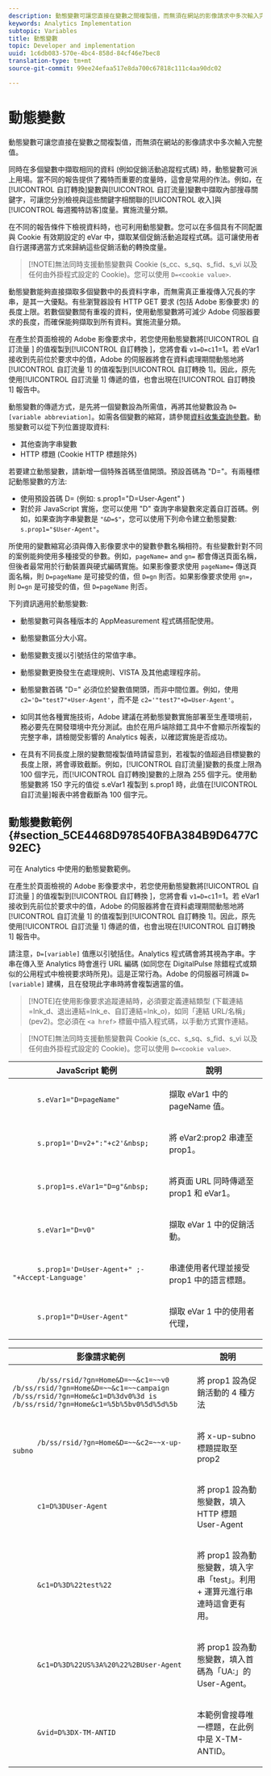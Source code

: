 ```yaml
---
description: 動態變數可讓您直接在變數之間複製值，而無須在網站的影像請求中多次輸入完整值。
keywords: Analytics Implementation
subtopic: Variables
title: 動態變數
topic: Developer and implementation
uuid: 1c6db083-570e-4bc4-858d-84cf46e7bec8
translation-type: tm+mt
source-git-commit: 99ee24efaa517e8da700c67818c111c4aa90dc02

---
```



# 動態變數

動態變數可讓您直接在變數之間複製值，而無須在網站的影像請求中多次輸入完整值。

同時在多個變數中擷取相同的資料 (例如促銷活動追蹤程式碼) 時，動態變數可派上用場。當不同的報告提供了獨特而重要的度量時，這會是常用的作法。例如，在[!UICONTROL 自訂轉換]變數與[!UICONTROL 自訂流量]變數中擷取內部搜尋關鍵字，可讓您分別檢視與這些關鍵字相關聯的[!UICONTROL 收入]與[!UICONTROL 每週獨特訪客]度量。實施流量分類。

在不同的報告條件下檢視資料時，也可利用動態變數。您可以在多個具有不同配置與 Cookie 有效期設定的 eVar 中，擷取某個促銷活動追蹤程式碼。這可讓使用者自行選擇適當方式來歸納這些促銷活動的轉換度量。

> [!NOTE]無法同時支援動態變數與 Cookie (s_cc、s_sq、s_fid、s_vi 以及任何由外掛程式設定的 Cookie)。您可以使用 `D=<cookie value>`.

動態變數能夠直接擷取多個變數中的長資料字串，而無需真正重複傳入冗長的字串，是其一大優點。有些瀏覽器設有 HTTP GET 要求 (包括 Adobe 影像要求) 的長度上限。若數個變數間有重複的資料，使用動態變數將可減少 Adobe 伺服器要求的長度，而確保能夠擷取到所有資料。實施流量分類。

在產生於頁面檢視的 Adobe 影像要求中，若您使用動態變數將[!UICONTROL 自訂流量 ] 的值複製到[!UICONTROL 自訂轉換 ]，您將會看 `v1=D=c1`1=1。若 eVar1 接收到先前位於要求中的值，Adobe 的伺服器將會在資料處理期間動態地將[!UICONTROL 自訂流量 1] 的值複製到[!UICONTROL 自訂轉換 1]。因此，原先使用[!UICONTROL 自訂流量 1] 傳遞的值，也會出現在[!UICONTROL 自訂轉換 1] 報告中。

動態變數的傳遞方式，是先將一個變數設為所需值，再將其他變數設為 `D=[variable abbreviation]`。如需各個變數的縮寫，請參閱[資料收集查詢參數](/help/implement/js-implementation/data-collection/query-parameters.md)。動態變數可以從下列位置提取資料:

* 其他查詢字串變數
* HTTP 標題 (Cookie HTTP 標題除外)

若要建立動態變數，請新增一個特殊首碼至值開頭。預設首碼為 "D="。有兩種標記動態變數的方法:

* 使用預設首碼 D= (例如: s.prop1="D=User-Agent" )
* 對於非 JavaScript 實施，您可以使用 "D" 查詢字串變數來定義自訂首碼。例如，如果查詢字串變數是 `"&D=$"`，您可以使用下列命令建立動態變數: `s.prop1="$User-Agent"`。

所使用的變數縮寫必須與傳入影像要求中的變數參數名稱相符。有些變數針對不同的案例能夠使用多種接受的參數。例如，`pageName=` and `gn=` 都會傳送頁面名稱，但後者最常用於行動裝置與硬式編碼實施。如果影像要求使用 `pageName=` 傳送頁面名稱，則 `D=pageName` 是可接受的值，但 `D=gn` 則否。如果影像要求使用 `gn=`，則 `D=gn` 是可接受的值，但 `D=pageName` 則否。

下列資訊適用於動態變數:

* 動態變數可與各種版本的 AppMeasurement 程式碼搭配使用。
* 動態變數區分大小寫。
* 動態變數支援以引號括住的常值字串。
* 動態變數更換發生在處理規則、VISTA 及其他處理程序前。
* 動態變數首碼 "D=" 必須位於變數值開頭，而非中間位置。例如，使用 `c2='D="test7"+User-Agent'`，而不是 `c2='"test7"+D=User-Agent'`。

* 如同其他各種實施技術，Adobe 建議在將動態變數實施部署至生產環境前，務必要先在開發環境中充分測試。由於在用戶端除錯工具中不會顯示所複製的完整字串，請檢閱受影響的 Analytics 報表，以確認實施是否成功。
* 在具有不同長度上限的變數間複製值時請留意到，若複製的值超過目標變數的長度上限，將會導致截斷。例如，[!UICONTROL 自訂流量]變數的長度上限為 100 個字元，而[!UICONTROL 自訂轉換]變數的上限為 255 個字元。使用動態變數將 150 字元的值從 s.eVar1 複製到 s.prop1 時，此值在[!UICONTROL 自訂流量]報表中將會截斷為 100 個字元。

## 動態變數範例 {#section_5CE4468D978540FBA384B9D6477C92EC}

<!-- 

dynvars_examples.xml

 -->

可在 Analytics 中使用的動態變數範例。

在產生於頁面檢視的 Adobe 影像要求中，若您使用動態變數將[!UICONTROL 自訂流量 ] 的值複製到[!UICONTROL 自訂轉換 ]，您將會看 `v1=D=c1`1=1。若 eVar1 接收到先前位於要求中的值，Adobe 的伺服器將會在資料處理期間動態地將[!UICONTROL 自訂流量 1] 的值複製到[!UICONTROL 自訂轉換 1]。因此，原先使用[!UICONTROL 自訂流量 1] 傳遞的值，也會出現在[!UICONTROL 自訂轉換 1] 報告中。

請注意，`D=[variable]` 值應以引號括住。Analytics 程式碼會將其視為字串。字串在傳入至 Analytics 時會進行 URL 編碼 (如同您在 DigitalPulse 除錯程式或類似的公用程式中檢視要求時所見)。這是正常行為。Adobe 的伺服器可辨識 `D=[variable]` 建構，且在發現此字串時將會複製適當的值。

> [!NOTE]在使用影像要求追蹤連結時，必須要定義連結類型 (下載連結=lnk_d、退出連結=lnk_e、自訂連結=lnk_o)，如同「連結 URL/名稱」(pev2)。您必須在 `<a href>` 標籤中插入程式碼，以手動方式實作連結。

> [!NOTE]無法同時支援動態變數與 Cookie (s_cc、s_sq、s_fid、s_vi 以及任何由外掛程式設定的 Cookie)。您可以使用 `D=<cookie value>`.

<table id="table_A25D5EA2A8C446F5A55AB32955B9848C"> 
 <thead> 
  <tr> 
   <th colname="col1" class="entry"> JavaScript 範例 </th> 
   <th colname="col2" class="entry"> 說明 </th> 
  </tr> 
 </thead>
 <tbody> 
  <tr> 
   <td colname="col1"> 
    <code class="syntax javascript">
      s.eVar1="D=pageName" 
    </code> </td> 
   <td colname="col2"> <p>擷取 eVar1 中的 pageName 值。 </p> </td> 
  </tr> 
  <tr> 
   <td colname="col1"> 
    <code class="syntax javascript">
      s.prop1='D=v2+":"+c2'&amp;nbsp; 
    </code> </td> 
   <td colname="col2"> <p>將 eVar2:prop2 串連至 prop1。 </p> </td> 
  </tr> 
  <tr> 
   <td colname="col1"> 
    <code class="syntax javascript">
      s.prop1=s.eVar1="D=g"&amp;nbsp; 
    </code> </td> 
   <td colname="col2"> <p>將頁面 URL 同時傳遞至 prop1 和 eVar1。 </p> </td> 
  </tr> 
  <tr> 
   <td colname="col1"> 
    <code class="syntax javascript">
      s.eVar1="D=v0" 
    </code> </td> 
   <td colname="col2"> <p>擷取 eVar 1 中的促銷活動。 </p> </td> 
  </tr> 
  <tr> 
   <td colname="col1"> 
    <code class="syntax javascript">
      s.prop1='D=User-Agent+" ;- "+Accept-Language' 
    </code> </td> 
   <td colname="col2"> <p>串連使用者代理並接受 prop1 中的語言標題。 </p> </td> 
  </tr> 
  <tr> 
   <td colname="col1"> 
    <code>
      s.prop1="D=User-Agent" 
    </code> </td> 
   <td colname="col2"> <p>擷取 eVar 1 中的使用者代理， </p> </td> 
  </tr> 
 </tbody> 
</table>

<table id="table_DD0B7F0648054E01A5F98CDF18D745E4"> 
 <thead> 
  <tr> 
   <th colname="col1" class="entry"> 影像請求範例 </th> 
   <th colname="col2" class="entry"> 說明 </th> 
  </tr> 
 </thead>
 <tbody> 
  <tr> 
   <td colname="col1"> 
    <code class="syntax javascript">
      /b/ss/rsid/?gn=Home&amp;D=~~&amp;c1=~~v0 /b/ss/rsid/?gn=Home&amp;D=~~&amp;c1=~~campaign /b/ss/rsid/?gn=Home&amp;c1=D%3dv0%3d&nbsp;is /b/ss/rsid/?gn=Home&amp;c1=%5b%5bv0%5d%5d%5b
    </code> </td> 
   <td colname="col2"> <p>將 prop1 設為促銷活動的 4 種方法 </p> </td> 
  </tr> 
  <tr> 
   <td colname="col1"> 
    <code>
      /b/ss/rsid/?gn=Home&amp;D=~~&amp;c2=~~x-up-subno 
    </code> </td> 
   <td colname="col2"> <p> 將 x-up-subno 標題提取至 prop2 </p> </td> 
  </tr> 
  <tr> 
   <td colname="col1"> 
    <code>
      c1=D%3DUser-Agent 
    </code> </td> 
   <td colname="col2"> <p> 將 prop1 設為動態變數，填入 HTTP 標題 User-Agent </p> </td> 
  </tr> 
  <tr> 
   <td colname="col1"> 
    <code class="syntax javascript">
      &amp;c1=D%3D%22test%22 
    </code> </td> 
   <td colname="col2"> <p> 將 prop1 設為動態變數，填入字串「test」。利用 + 運算元進行串連時這會更有用。 </p> </td> 
  </tr> 
  <tr> 
   <td colname="col1"> 
    <code class="syntax javascript">
      &amp;c1=D%3D%22US%3A%20%22%2BUser-Agent 
    </code> </td> 
   <td colname="col2"> <p> 將 prop1 設為動態變數，填入首碼為「UA:」的 User-Agent。 </p> </td> 
  </tr> 
  <tr> 
   <td colname="col1"> 
    <code class="syntax javascript">
      &amp;vid=D%3DX-TM-ANTID 
    </code> </td> 
   <td colname="col2"> <p> 本範例會搜尋唯一標題，在此例中是 X-TM-ANTID。 </p> </td> 
  </tr> 
 </tbody> 
</table>
